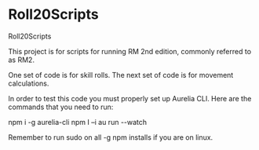 # Roll20Scripts
Roll20Scripts

This project is for scripts for running RM 2nd edition, commonly referred to as RM2.

One set of code is for skill rolls. The next set of code is for movement calculations.

In order to test this code you must properly set up Aurelia CLI. Here are the commands that you need to run:

npm i -g aurelia-cli
npm I –i
au run --watch

Remember to run sudo on all -g npm installs if you are on linux.
